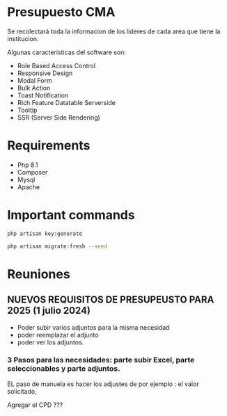 # Presupuesto CMA

Se recolectará toda la informacion de los lideres de cada area que tiene la institucion.

Algunas caracteristicas del software son:

- Role Based Access Control
- Responsive Design
- Modal Form
- Bulk Action
- Toast Notification
- Rich Feature Datatable Serverside
- Tooltip
- SSR (Server Side Rendering)
# Requirements
- Php 8.1
- Composer
- Mysql
- Apache

# Important commands
``` bash
php artisan key:generate
```
``` bash
php artisan migrate:fresh --seed
```

# Reuniones
## NUEVOS REQUISITOS DE PRESUPEUSTO PARA 2025 (1 julio 2024)

- Poder subir varios adjuntos para la misma necesidad
- poder reemplazar el adjunto
- poder ver los adjuntos.


### 3 Pasos para las necesidades: parte subir Excel, parte seleccionables y parte adjuntos.



EL paso de manuela es hacer los adjustes de por ejemplo : el valor solicitado, 


Agregar el CPD ???
